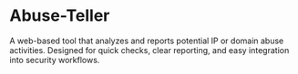 # Abuse-Teller
A web-based tool that analyzes and reports potential IP or domain abuse activities. Designed for quick checks, clear reporting, and easy integration into security workflows.
